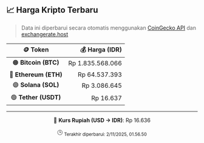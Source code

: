 

<!-- HARGA_KRIPTO -->
## 📈 Harga Kripto Terbaru

> Data ini diperbarui secara otomatis menggunakan [CoinGecko API](https://www.coingecko.com/) dan [exchangerate.host](https://exchangerate.host/)

<div align="center">

| 🪙 Token | 💰 Harga (IDR) |
|:------:|---------------:|
| 🟠 **Bitcoin (BTC)**   | Rp 1.835.568.066 |
| 🔵 **Ethereum (ETH)**  | Rp 64.537.393 |
| 🟣 **Solana (SOL)**    | Rp 3.086.645 |
| 🟢 **Tether (USDT)**   | Rp 16.637 |

---

💱 **Kurs Rupiah (USD → IDR)**: Rp 16.636

🕒 <sub>Terakhir diperbarui: 2/11/2025, 01.56.50</sub>

</div>
<!-- /HARGA_KRIPTO -->